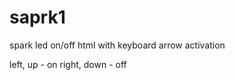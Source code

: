 saprk1
======
 spark led on/off html with keyboard arrow activation 
 
 left, up - on
 right, down - off
